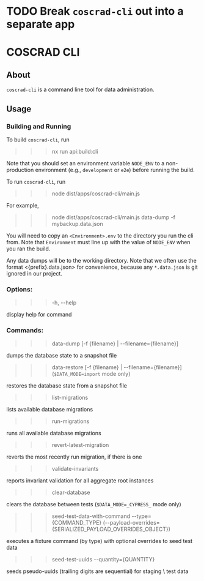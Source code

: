 # TODO Break `coscrad-cli` out into a separate app

# COSCRAD CLI

## About

`coscrad-cli` is a command line tool for data administration.

## Usage

### Building and Running

To build `coscrad-cli`, run

> > > nx run api:build:cli

Note that you should set an environment variable `NODE_ENV` to a non-production
environment (e.g., `development` or `e2e`) before running the build.

To run `coscrad-cli`, run

> > > node dist/apps/coscrad-cli/main.js <command-name> <command-options>

For example,

> > > node dist/apps/coscrad-cli/main.js data-dump -f mybackup.data.json

You will need to copy an `<Environment>.env` to the directory you run the cli from.
Note that `Environment` must line up with the value of `NODE_ENV` when you
ran the build.

Any data dumps will be to the working directory. Note that we often use the
format <{prefix}.data.json> for convenience, because any `*.data.json` is
git ignored in our project.

### Options:

> > > -h, --help

display help for command

### Commands:

> > > data-dump [-f {filename} | --filename={filename}]

dumps the database state to a snapshot file

> > > data-restore [-f {filename} | --filename={filename}] (`$DATA_MODE=import` mode only)

restores the database state from a snapshot file

> > > list-migrations

lists available database migrations

> > > run-migrations

runs all available database migrations

> > > revert-latest-migration

reverts the most recently run migration, if there is one

> > > validate-invariants

reports invariant validation for all aggregate root instances

> > > clear-database

clears the database between tests (`$DATA_MODE=_CYPRESS_` mode only)

> > > seed-test-data-with-command --type={COMMAND_TYPE} (--payload-overrides={SERIALIZED_PAYLOAD_OVERRIDES_OBJECT})

executes a fixture command (by type) with optional overrides to seed test data

> > > seed-test-uuids --quantity={QUANTITY}

seeds pseudo-uuids (trailing digits are sequential) for staging \ test data
